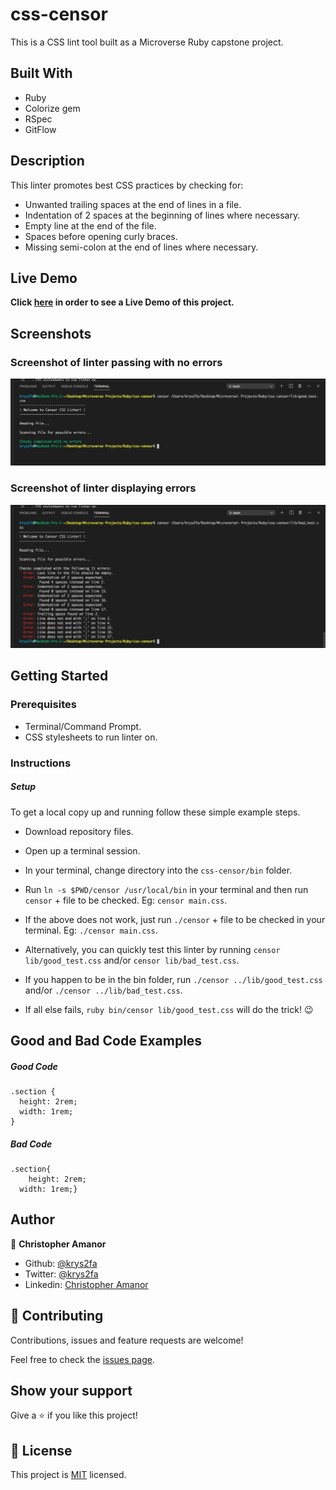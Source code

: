 # css-censor
This is a CSS lint tool built as a Microverse Ruby capstone project.

## Built With
- Ruby
- Colorize gem
- RSpec
- GitFlow

## Description
This linter promotes best CSS practices by checking for:
  - Unwanted trailing spaces at the end of lines in a file.
  - Indentation of 2 spaces at the beginning of lines where necessary.
  - Empty line at the end of the file.
  - Spaces before opening curly braces.
  - Missing semi-colon at the end of lines where necessary.

## Live Demo
**Click [here](https://www.loom.com/share/6b13a2f8b35446bb957563af21bd3d4) in order to see a Live Demo of this project.**

## Screenshots
### Screenshot of linter passing with no errors
![screenshot](./images/linter_successful_pass.png) 

### Screenshot of linter displaying errors
![screenshot](./images/linter_unsuccessful_pass.png)

## Getting Started

### Prerequisites
- Terminal/Command Prompt.
- CSS stylesheets to run linter on.

### Instructions
##### Setup
To get a local copy up and running follow these simple example steps.

- Download repository files.
- Open up a terminal session.
- In your terminal, change directory into the `css-censor/bin` folder.
- Run `ln -s $PWD/censor /usr/local/bin` in your terminal and then run `censor` + file to be checked. Eg: `censor main.css`.
- If the above does not work, just run `./censor` + file to be checked in your terminal. Eg: `./censor main.css`.

- Alternatively, you can quickly test this linter by running `censor lib/good_test.css` and/or `censor lib/bad_test.css`.
-  If you happen to be in the bin folder, run `./censor ../lib/good_test.css` and/or `./censor ../lib/bad_test.css`.

- If all else fails, `ruby bin/censor lib/good_test.css` will do the trick! 😉

## Good and Bad Code Examples
##### Good Code
```
.section {
  height: 2rem;
  width: 1rem;
}
```

##### Bad Code
```
.section{
    height: 2rem;
  width: 1rem;}
```

## Author

👤 **Christopher Amanor**

- Github: [@krys2fa](https://github.com/krys2fa)
- Twitter: [@krys2fa](https://twitter.com/krys2fa)
- Linkedin: [Christopher Amanor](https://www.linkedin.com/in/christopher-amanor/)


## 🤝 Contributing

Contributions, issues and feature requests are welcome!

Feel free to check the [issues page](issues/).

## Show your support

Give a ⭐️ if you like this project!

## 📝 License

This project is [MIT](lic.url) licensed.
